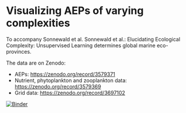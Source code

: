 # Visualizing AEPs of varying complexities
To accompany Sonnewald et al. Sonnewald et al.: Elucidating Ecological Complexity: Unsupervised Learning determines global marine eco-provinces.

The data are on Zenodo:

- AEPs: https://zenodo.org/record/3579371
- Nutrient, phytoplankton and zooplankton data: https://zenodo.org/record/3579369
- Grid data: https://zenodo.org/record/3697102

[![Binder](https://mybinder.org/badge_logo.svg)](https://mybinder.org/v2/gh/maikejulie/plottingAEPs/master)
